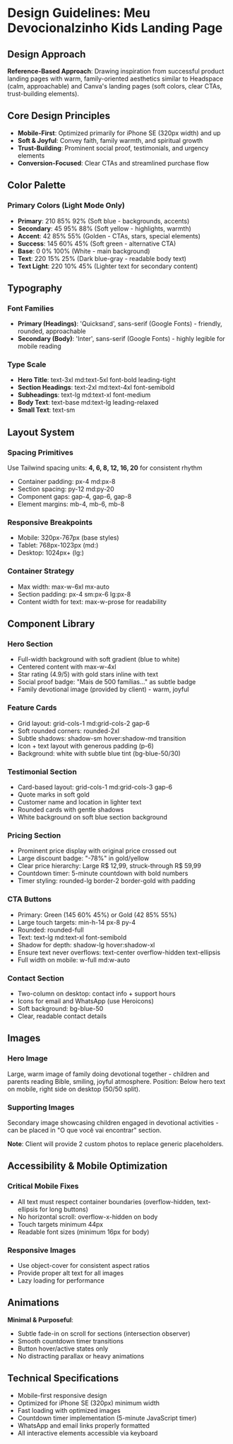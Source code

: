 # Design Guidelines: Meu Devocionalzinho Kids Landing Page

## Design Approach
**Reference-Based Approach**: Drawing inspiration from successful product landing pages with warm, family-oriented aesthetics similar to Headspace (calm, approachable) and Canva's landing pages (soft colors, clear CTAs, trust-building elements).

## Core Design Principles
- **Mobile-First**: Optimized primarily for iPhone SE (320px width) and up
- **Soft & Joyful**: Convey faith, family warmth, and spiritual growth
- **Trust-Building**: Prominent social proof, testimonials, and urgency elements
- **Conversion-Focused**: Clear CTAs and streamlined purchase flow

## Color Palette

### Primary Colors (Light Mode Only)
- **Primary**: 210 85% 92% (Soft blue - backgrounds, accents)
- **Secondary**: 45 95% 88% (Soft yellow - highlights, warmth)
- **Accent**: 42 85% 55% (Golden - CTAs, stars, special elements)
- **Success**: 145 60% 45% (Soft green - alternative CTA)
- **Base**: 0 0% 100% (White - main background)
- **Text**: 220 15% 25% (Dark blue-gray - readable body text)
- **Text Light**: 220 10% 45% (Lighter text for secondary content)

## Typography

### Font Families
- **Primary (Headings)**: 'Quicksand', sans-serif (Google Fonts) - friendly, rounded, approachable
- **Secondary (Body)**: 'Inter', sans-serif (Google Fonts) - highly legible for mobile reading

### Type Scale
- **Hero Title**: text-3xl md:text-5xl font-bold leading-tight
- **Section Headings**: text-2xl md:text-4xl font-semibold
- **Subheadings**: text-lg md:text-xl font-medium
- **Body Text**: text-base md:text-lg leading-relaxed
- **Small Text**: text-sm

## Layout System

### Spacing Primitives
Use Tailwind spacing units: **4, 6, 8, 12, 16, 20** for consistent rhythm
- Container padding: px-4 md:px-8
- Section spacing: py-12 md:py-20
- Component gaps: gap-4, gap-6, gap-8
- Element margins: mb-4, mb-6, mb-8

### Responsive Breakpoints
- Mobile: 320px-767px (base styles)
- Tablet: 768px-1023px (md:)
- Desktop: 1024px+ (lg:)

### Container Strategy
- Max width: max-w-6xl mx-auto
- Section padding: px-4 sm:px-6 lg:px-8
- Content width for text: max-w-prose for readability

## Component Library

### Hero Section
- Full-width background with soft gradient (blue to white)
- Centered content with max-w-4xl
- Star rating (4.9/5) with gold stars inline with text
- Social proof badge: "Mais de 500 famílias..." as subtle badge
- Family devotional image (provided by client) - warm, joyful

### Feature Cards
- Grid layout: grid-cols-1 md:grid-cols-2 gap-6
- Soft rounded corners: rounded-2xl
- Subtle shadows: shadow-sm hover:shadow-md transition
- Icon + text layout with generous padding (p-6)
- Background: white with subtle blue tint (bg-blue-50/30)

### Testimonial Section
- Card-based layout: grid-cols-1 md:grid-cols-3 gap-6
- Quote marks in soft gold
- Customer name and location in lighter text
- Rounded cards with gentle shadows
- White background on soft blue section background

### Pricing Section
- Prominent price display with original price crossed out
- Large discount badge: "-78%" in gold/yellow
- Clear price hierarchy: Large R$ 12,99, struck-through R$ 59,99
- Countdown timer: 5-minute countdown with bold numbers
- Timer styling: rounded-lg border-2 border-gold with padding

### CTA Buttons
- Primary: Green (145 60% 45%) or Gold (42 85% 55%)
- Large touch targets: min-h-14 px-8 py-4
- Rounded: rounded-full
- Text: text-lg md:text-xl font-semibold
- Shadow for depth: shadow-lg hover:shadow-xl
- Ensure text never overflows: text-center overflow-hidden text-ellipsis
- Full width on mobile: w-full md:w-auto

### Contact Section
- Two-column on desktop: contact info + support hours
- Icons for email and WhatsApp (use Heroicons)
- Soft background: bg-blue-50
- Clear, readable contact details

## Images

### Hero Image
Large, warm image of family doing devotional together - children and parents reading Bible, smiling, joyful atmosphere. Position: Below hero text on mobile, right side on desktop (50/50 split).

### Supporting Images
Secondary image showcasing children engaged in devotional activities - can be placed in "O que você vai encontrar" section.

**Note**: Client will provide 2 custom photos to replace generic placeholders.

## Accessibility & Mobile Optimization

### Critical Mobile Fixes
- All text must respect container boundaries (overflow-hidden, text-ellipsis for long buttons)
- No horizontal scroll: overflow-x-hidden on body
- Touch targets minimum 44px
- Readable font sizes (minimum 16px for body)

### Responsive Images
- Use object-cover for consistent aspect ratios
- Provide proper alt text for all images
- Lazy loading for performance

## Animations
**Minimal & Purposeful**: 
- Subtle fade-in on scroll for sections (intersection observer)
- Smooth countdown timer transitions
- Button hover/active states only
- No distracting parallax or heavy animations

## Technical Specifications
- Mobile-first responsive design
- Optimized for iPhone SE (320px) minimum width
- Fast loading with optimized images
- Countdown timer implementation (5-minute JavaScript timer)
- WhatsApp and email links properly formatted
- All interactive elements accessible via keyboard